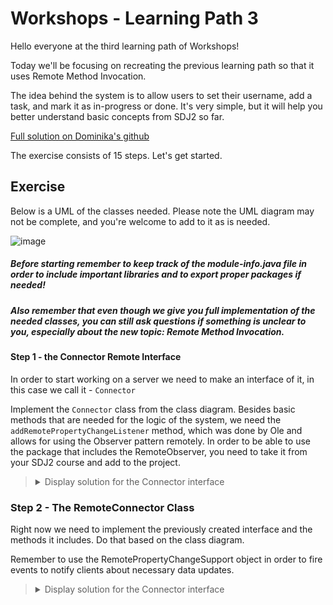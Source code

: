 # Workshops - Learning Path 3

<p>Hello everyone at the third learning path of Workshops!</p>

<p>Today we'll be focusing on recreating the previous learning path so that it uses Remote Method Invocation.</p>

<p>The idea behind the system is to allow users to set their username, add a task, and mark it as in-progress or done. It's very simple, but it will help you better understand basic concepts from SDJ2 so far.</p>

[Full solution on Dominika's github](https://github.com/DominikaJanczyszyn/TaskApplication-Remote)

<p>The exercise consists of 15 steps. Let's get started.</p>

## Exercise

<p>Below is a UML of the classes needed. Please note the UML diagram may not be complete, and you're welcome to add to it as is needed.</p>

![image](https://github.com/OliwierWijas/OliwierWijas.github.io/assets/119060666/13dd760a-e702-4126-8f9a-7a7bf416047a)

##### Before starting remember to keep track of the module-info.java file in order to include important libraries and to export proper packages if needed!

##### Also remember that even though we give you full implementation of the needed classes, you can still ask questions if something is unclear to you, especially about the new topic: Remote Method Invocation.

#### Step 1 - the Connector Remote Interface

<p>In order to start working on a server we need to make an interface of it, in this case we call it - <code>Connector</code></p>
<p>Implement the <code>Connector</code> class from the class diagram. Besides basic methods that are needed for the logic of the system, we need the <code>addRemotePropertyChangeListener</code> method, which was done by Ole and allows for using the Observer pattern remotely. In order to be able to use the package that includes the RemoteObserver, you need to take it from your SDJ2 course and add to the project.</p>

<blockquote>
<details>
<summary>Display solution for the Connector interface</summary>
  
```java
public interface Connector extends Remote {
    ArrayList<Task> getTasks() throws RemoteException;
    void startTask(Task task) throws RemoteException;
    void finishTask(Task task) throws RemoteException;
    void addTask(Task task) throws RemoteException;
    void addRemotePropertyChangeListener(RemotePropertyChangeListener listener) throws RemoteException;
}
```

</details>
</blockquote>

### Step 2 - The RemoteConnector Class

<p>Right now we need to implement the previously created interface and the methods it includes. Do that based on the class diagram.</p>
<p>Remember to use the RemotePropertyChangeSupport object in order to fire events to notify clients about necessary data updates.</p>

<blockquote>
<details>
<summary>Display solution for the Connector interface</summary>
  
```java
public class RemoteConnector implements Connector {
    private final ArrayList<Task> tasks;
    private final RemotePropertyChangeSupport support;

    public RemoteConnector(){
        this.tasks = new ArrayList<>();
        this.support = new RemotePropertyChangeSupport();
    }
    @Override
    public ArrayList<Task> getTasks() throws RemoteException {
        return tasks;
    }

    @Override
    public void startTask(Task task) throws RemoteException {
        for (int i = 0; i < tasks.size(); i++)
        {
            if (tasks.get(i).equals(task)) {
                tasks.get(i).startTask();
                break;
            }
        }
        this.support.firePropertyChange("List", null, tasks);
    }

    @Override
    public void finishTask(Task task) throws RemoteException {
        for (int i = 0; i < tasks.size(); i++)
        {
            if (tasks.get(i).equals(task)) {
                tasks.get(i).finishTask();
                break;
            }
        }
        this.support.firePropertyChange("List", null, tasks);
    }

    @Override
    public void addTask(Task task) throws RemoteException {
        tasks.add(task);
        this.support.firePropertyChange("List", null, tasks);
    }

    @Override
    public void addRemotePropertyChangeListener(RemotePropertyChangeListener listener) throws RemoteException {
        this.support.addPropertyChangeListener(listener);
    }
}
```

</details>
</blockquote>
